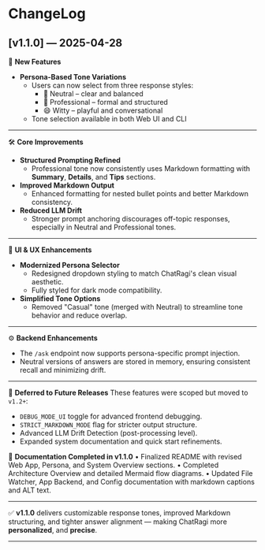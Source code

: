 # ChangeLog

## [v1.1.0] — 2025-04-28

🎯 **New Features**
- **Persona-Based Tone Variations**  
  - Users can now select from three response styles:  
    - 🧠 Neutral – clear and balanced  
    - 💼 Professional – formal and structured  
    - 😄 Witty – playful and conversational  
  - Tone selection available in both Web UI and CLI

---

🛠️ **Core Improvements**
- **Structured Prompting Refined**  
  - Professional tone now consistently uses Markdown formatting with **Summary**, **Details**, and **Tips** sections.
- **Improved Markdown Output**  
  - Enhanced formatting for nested bullet points and better Markdown consistency.
- **Reduced LLM Drift**  
  - Stronger prompt anchoring discourages off-topic responses, especially in Neutral and Professional tones.

---

🎨 **UI & UX Enhancements**
- **Modernized Persona Selector**  
  - Redesigned dropdown styling to match ChatRagi's clean visual aesthetic.
  - Fully styled for dark mode compatibility.
- **Simplified Tone Options**  
  - Removed "Casual" tone (merged with Neutral) to streamline tone behavior and reduce overlap.

---

⚙️ **Backend Enhancements**
- The `/ask` endpoint now supports persona-specific prompt injection.
- Neutral versions of answers are stored in memory, ensuring consistent recall and minimizing drift.

---

📄 **Deferred to Future Releases**
These features were scoped but moved to `v1.2+`:
- `DEBUG_MODE_UI` toggle for advanced frontend debugging.
- `STRICT_MARKDOWN_MODE` flag for stricter output structure.
- Advanced LLM Drift Detection (post-processing level).
- Expanded system documentation and quick start refinements.

📅 **Documentation Completed in v1.1.0**
  • Finalized README with revised Web App, Persona, and System Overview sections.
  • Completed Architecture Overview and detailed Mermaid flow diagrams.
  • Updated File Watcher, App Backend, and Config documentation with markdown captions and ALT text.

---

✅ **v1.1.0** delivers customizable response tones, improved Markdown structuring, and tighter answer alignment — making ChatRagi more **personalized**, and **precise**.

---